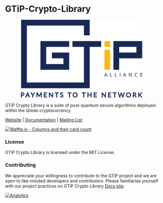 # GTiP-Crypto-Library

<p align="center">
  <img src="./assets/Logo_final_transparent.png" alt="GTiP"/>
</p>

GTiP Crypto Library is a suite of post-quantum secure algorithms deployed within the Qredo cryptocurrency.

[Website](https://gtipalliance.org/) |
[Documentation](https://docs.gtipalliance.org/) |
[Mailing List](https://gtipalliance.org/) 

[![Waffle.io - Columns and their card count](https://badge.waffle.io/qredo/Qredo-Crypto-Library.svg?columns=all)](https://waffle.io/qredo/Qredo-Crypto-Library)
### License

GTiP Crypto Library is licensed under the MIT License.

### Contributing

We appreciate your willingness to contribute to the GTiP project and we are open to like-minded developers and contributors.  Please
familiarise yourself with our project practices on GTiP Crypto Library [Docs site](https://docs.gtipalliance.org).

[![Analytics](https://ga-beacon.appspot.com/UA-111409819-2/qredo/Qredo-Crypto-Library?pixel)](https://github.com/igrigorik/ga-beacon)
